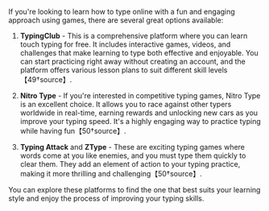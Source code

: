 If you're looking to learn how to type online with a fun and engaging approach using games, there are several great options available:

1. **TypingClub** - This is a comprehensive platform where you can learn touch typing for free. It includes interactive games, videos, and challenges that make learning to type both effective and enjoyable. You can start practicing right away without creating an account, and the platform offers various lesson plans to suit different skill levels【49†source】.

2. **Nitro Type** - If you're interested in competitive typing games, Nitro Type is an excellent choice. It allows you to race against other typers worldwide in real-time, earning rewards and unlocking new cars as you improve your typing speed. It's a highly engaging way to practice typing while having fun【50†source】.

3. **Typing Attack** and **ZType** - These are exciting typing games where words come at you like enemies, and you must type them quickly to clear them. They add an element of action to your typing practice, making it more thrilling and challenging【50†source】.

You can explore these platforms to find the one that best suits your learning style and enjoy the process of improving your typing skills.
